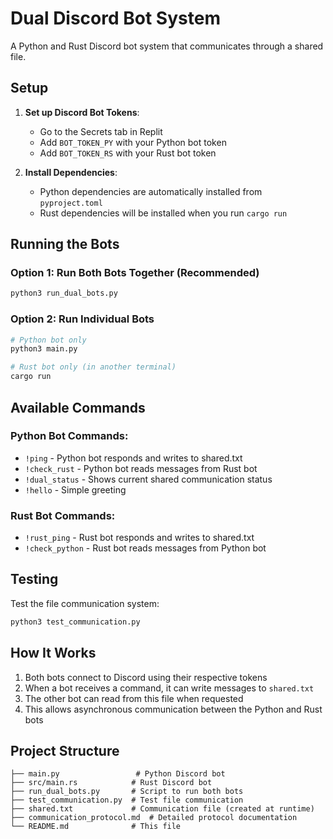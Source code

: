 
# Dual Discord Bot System

A Python and Rust Discord bot system that communicates through a shared file.

## Setup

1. **Set up Discord Bot Tokens**:
   - Go to the Secrets tab in Replit
   - Add `BOT_TOKEN_PY` with your Python bot token
   - Add `BOT_TOKEN_RS` with your Rust bot token

2. **Install Dependencies**:
   - Python dependencies are automatically installed from `pyproject.toml`
   - Rust dependencies will be installed when you run `cargo run`

## Running the Bots

### Option 1: Run Both Bots Together (Recommended)
```bash
python3 run_dual_bots.py
```

### Option 2: Run Individual Bots
```bash
# Python bot only
python3 main.py

# Rust bot only (in another terminal)
cargo run
```

## Available Commands

### Python Bot Commands:
- `!ping` - Python bot responds and writes to shared.txt
- `!check_rust` - Python bot reads messages from Rust bot
- `!dual_status` - Shows current shared communication status
- `!hello` - Simple greeting

### Rust Bot Commands:
- `!rust_ping` - Rust bot responds and writes to shared.txt
- `!check_python` - Rust bot reads messages from Python bot

## Testing

Test the file communication system:
```bash
python3 test_communication.py
```

## How It Works

1. Both bots connect to Discord using their respective tokens
2. When a bot receives a command, it can write messages to `shared.txt`
3. The other bot can read from this file when requested
4. This allows asynchronous communication between the Python and Rust bots

## Project Structure

```
├── main.py                 # Python Discord bot
├── src/main.rs            # Rust Discord bot
├── run_dual_bots.py       # Script to run both bots
├── test_communication.py  # Test file communication
├── shared.txt             # Communication file (created at runtime)
├── communication_protocol.md  # Detailed protocol documentation
└── README.md              # This file
```
